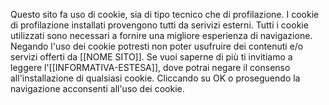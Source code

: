 Questo sito fa uso di cookie, sia di tipo tecnico che di profilazione. I cookie di profilazione installati provengono tutti da serivizi esterni. Tutti i cookie utilizzati sono necessari a fornire una migliore esperienza di navigazione. Negando l'uso dei cookie potresti non poter usufruire dei contenuti e/o servizi offerti da [[NOME SITO]].
Se vuoi saperne di più ti invitiamo a leggere l'[[INFORMATIVA-ESTESA]], dove potrai negare il consenso all'installazione di qualsiasi cookie. Cliccando su OK o proseguendo la navigazione acconsenti all'uso dei cookie.
